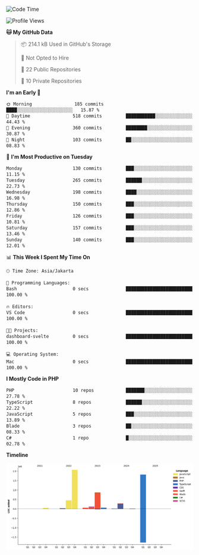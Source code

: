 <!--START_SECTION:waka-->
![Code Time](http://img.shields.io/badge/Code%20Time-545%20hrs%2046%20mins-blue)

![Profile Views](http://img.shields.io/badge/Profile%20Views-0-blue)

**🐱 My GitHub Data** 

> 📦 214.1 kB Used in GitHub's Storage 
 > 
> 🚫 Not Opted to Hire
 > 
> 📜 22 Public Repositories 
 > 
> 🔑 10 Private Repositories 
 > 
**I'm an Early 🐤** 

```text
🌞 Morning                185 commits         ████░░░░░░░░░░░░░░░░░░░░░   15.87 % 
🌆 Daytime                518 commits         ███████████░░░░░░░░░░░░░░   44.43 % 
🌃 Evening                360 commits         ████████░░░░░░░░░░░░░░░░░   30.87 % 
🌙 Night                  103 commits         ██░░░░░░░░░░░░░░░░░░░░░░░   08.83 % 
```
📅 **I'm Most Productive on Tuesday** 

```text
Monday                   130 commits         ███░░░░░░░░░░░░░░░░░░░░░░   11.15 % 
Tuesday                  265 commits         ██████░░░░░░░░░░░░░░░░░░░   22.73 % 
Wednesday                198 commits         ████░░░░░░░░░░░░░░░░░░░░░   16.98 % 
Thursday                 150 commits         ███░░░░░░░░░░░░░░░░░░░░░░   12.86 % 
Friday                   126 commits         ███░░░░░░░░░░░░░░░░░░░░░░   10.81 % 
Saturday                 157 commits         ███░░░░░░░░░░░░░░░░░░░░░░   13.46 % 
Sunday                   140 commits         ███░░░░░░░░░░░░░░░░░░░░░░   12.01 % 
```


📊 **This Week I Spent My Time On** 

```text
🕑︎ Time Zone: Asia/Jakarta

💬 Programming Languages: 
Bash                     0 secs              █████████████████████████   100.00 % 

🔥 Editors: 
VS Code                  0 secs              █████████████████████████   100.00 % 

🐱‍💻 Projects: 
dashboard-svelte         0 secs              █████████████████████████   100.00 % 

💻 Operating System: 
Mac                      0 secs              █████████████████████████   100.00 % 
```

**I Mostly Code in PHP** 

```text
PHP                      10 repos            ███████░░░░░░░░░░░░░░░░░░   27.78 % 
TypeScript               8 repos             ██████░░░░░░░░░░░░░░░░░░░   22.22 % 
JavaScript               5 repos             ███░░░░░░░░░░░░░░░░░░░░░░   13.89 % 
Blade                    3 repos             ██░░░░░░░░░░░░░░░░░░░░░░░   08.33 % 
C#                       1 repo              █░░░░░░░░░░░░░░░░░░░░░░░░   02.78 % 
```



**Timeline**

![Lines of Code chart](https://raw.githubusercontent.com/brstreet2/brstreet2/main/assets/bar_graph.png)


<!--END_SECTION:waka-->
